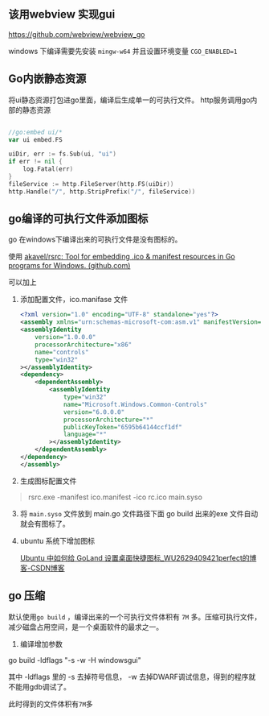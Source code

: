 ## 该用webview 实现gui
https://github.com/webview/webview_go

windows 下编译需要先安装 `mingw-w64`
并且设置环境变量 `CGO_ENABLED=1`


## Go内嵌静态资源
将ui静态资源打包进go里面，编译后生成单一的可执行文件。
http服务调用go内部的静态资源
```go

//go:embed ui/*
var ui embed.FS

uiDir, err := fs.Sub(ui, "ui")
if err != nil {
    log.Fatal(err)
}
fileService := http.FileServer(http.FS(uiDir))
http.Handle("/", http.StripPrefix("/", fileService))
```

## go编译的可执行文件添加图标

go 在windows下编译出来的可执行文件是没有图标的。

使用 [akavel/rsrc: Tool for embedding .ico & manifest resources in Go programs for Windows. (github.com)](https://github.com/akavel/rsrc)

可以加上

1. 添加配置文件，ico.manifase 文件

   ```xml
   <?xml version="1.0" encoding="UTF-8" standalone="yes"?>
   <assembly xmlns="urn:schemas-microsoft-com:asm.v1" manifestVersion="1.0">
   <assemblyIdentity
       version="1.0.0.0"
       processorArchitecture="x86"
       name="controls"
       type="win32"
   ></assemblyIdentity>
   <dependency>
       <dependentAssembly>
           <assemblyIdentity
               type="win32"
               name="Microsoft.Windows.Common-Controls"
               version="6.0.0.0"
               processorArchitecture="*"
               publicKeyToken="6595b64144ccf1df"
               language="*"
           ></assemblyIdentity>
       </dependentAssembly>
   </dependency>
   </assembly>
   ```
 2. 生成图标配置文件
 > rsrc.exe  -manifest ico.manifest -ico rc.ico  main.syso

3. 将 `main.syso`  文件放到 main.go 文件路径下面
   go build 出来的exe 文件自动就会有图标了。

4. ubuntu 系统下增加图标

   [Ubuntu 中如何给 GoLand 设置桌面快捷图标_WU2629409421perfect的博客-CSDN博客](https://blog.csdn.net/wu2629409421perfect/article/details/106234727)

## go 压缩

默认使用`go build` ，编译出来的一个可执行文件体积有 `7M` 多。压缩可执行文件，减少磁盘占用空间，是一个桌面软件的最求之一。

 1. 编译增加参数

go build -ldflags "-s -w -H windowsgui"  

其中  -ldflags 里的  -s 去掉符号信息， -w 去掉DWARF调试信息，得到的程序就不能用gdb调试了。

 此时得到的文件体积有`7M`多
